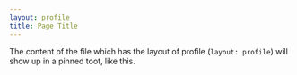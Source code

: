 ```yaml
---
layout: profile
title: Page Title
---
```


The content of the file which has the layout of profile (`layout: profile`) will show up in a pinned toot, like this.
